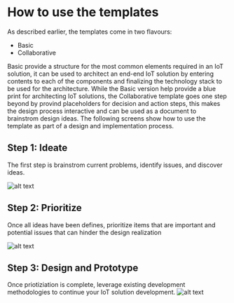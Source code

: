 # How to use the templates
As described earlier, the templates come in two flavours:
+ Basic
+ Collaborative

Basic provide a structure for the most common elements required in an IoT solution, it can be used to architect an end-end IoT solution by entering contents to each of the components and finalizing the technology stack to be used for the architecture.
While the Basic version help provide a blue print for architecting IoT solutions, the Collaborative template goes one step beyond by provind placeholders for decision and action steps, this makes the design process interactive and can be used as a document to brainstrom design ideas.
The following screens show how to use the template as part of a design and implementation process. 

## Step 1: Ideate
The first step is brainstrom current problems, identify issues, and discover ideas. 

![alt text]()
## Step 2: Prioritize
Once all ideas have been defines, prioritize items that are important and potential issues that can hinder the design realization

![alt text]()

## Step 3: Design and Prototype
Once priotiziation is complete, leverage existing development methodologies to continue your IoT solution development.
![alt text]()

